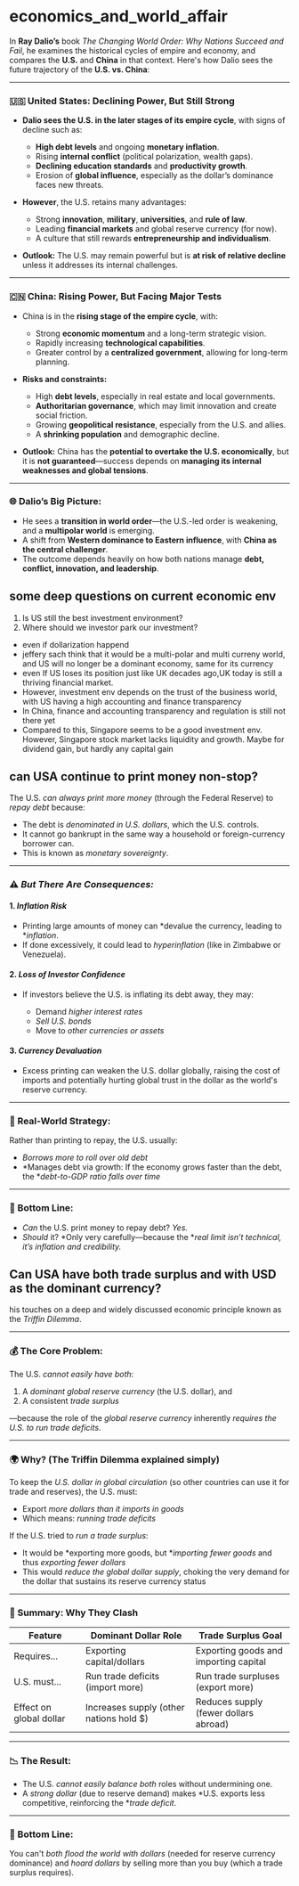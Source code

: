 # economics_and_world_affair

In **Ray Dalio’s** book *The Changing World Order: Why Nations Succeed and Fail*, he examines the historical cycles of empire and economy, and compares the **U.S.** and **China** in that context. Here's how Dalio sees the future trajectory of the **U.S. vs. China**:

---

### 🇺🇸 **United States: Declining Power, But Still Strong**

* **Dalio sees the U.S. in the later stages of its empire cycle**, with signs of decline such as:

  * **High debt levels** and ongoing **monetary inflation**.
  * Rising **internal conflict** (political polarization, wealth gaps).
  * **Declining education standards** and **productivity growth**.
  * Erosion of **global influence**, especially as the dollar’s dominance faces new threats.

* **However**, the U.S. retains many advantages:

  * Strong **innovation**, **military**, **universities**, and **rule of law**.
  * Leading **financial markets** and global reserve currency (for now).
  * A culture that still rewards **entrepreneurship and individualism**.

* **Outlook:** The U.S. may remain powerful but is **at risk of relative decline** unless it addresses its internal challenges.

---

### 🇨🇳 **China: Rising Power, But Facing Major Tests**

* China is in the **rising stage of the empire cycle**, with:

  * Strong **economic momentum** and a long-term strategic vision.
  * Rapidly increasing **technological capabilities**.
  * Greater control by a **centralized government**, allowing for long-term planning.

* **Risks and constraints:**

  * High **debt levels**, especially in real estate and local governments.
  * **Authoritarian governance**, which may limit innovation and create social friction.
  * Growing **geopolitical resistance**, especially from the U.S. and allies.
  * A **shrinking population** and demographic decline.

* **Outlook:** China has the **potential to overtake the U.S. economically**, but it is **not guaranteed**—success depends on **managing its internal weaknesses and global tensions**.

---

### 🌐 Dalio’s Big Picture:

* He sees a **transition in world order**—the U.S.-led order is weakening, and a **multipolar world** is emerging.
* A shift from **Western dominance to Eastern influence**, with **China as the central challenger**.
* The outcome depends heavily on how both nations manage **debt, conflict, innovation, and leadership**.



## some deep questions on current economic env
1. Is US still the best investment environment?
2. Where should we investor park our investment?
- even if dollarization happend
- jeffery sach think that it would be a multi-polar and multi curreny world, and US will no longer be a dominant economy, same for its currency
- even If US loses its position just like UK decades ago,UK today is still a thriving financial market.
- However, investment env depends on the trust of the business world, with US having a high accounting and finance transparency
- In China, finance and accounting transparency and regulation is still not there yet
- Compared to this, Singapore seems to be a good investment env. However, Singapore stock market lacks liquidity and growth. Maybe for dividend gain, but hardly any capital gain


## can USA continue to print money non-stop?
The U.S. *can always print more money* (through the Federal Reserve) to *repay debt* because:

* The debt is *denominated in U.S. dollars*, which the U.S. controls.
* It cannot go bankrupt in the same way a household or foreign-currency borrower can.
* This is known as *monetary sovereignty*.

---

### ⚠️ *But There Are Consequences:*

#### 1. *Inflation Risk*

* Printing large amounts of money can *devalue the currency, leading to **inflation*.
* If done excessively, it could lead to *hyperinflation* (like in Zimbabwe or Venezuela).

#### 2. *Loss of Investor Confidence*

* If investors believe the U.S. is inflating its debt away, they may:

  * Demand *higher interest rates*
  * *Sell U.S. bonds*
  * Move to *other currencies or assets*

#### 3. *Currency Devaluation*

* Excess printing can weaken the U.S. dollar globally, raising the cost of imports and potentially hurting global trust in the dollar as the world's reserve currency.

---

### 🧾 Real-World Strategy:

Rather than printing to repay, the U.S. usually:

* *Borrows more to roll over old debt*
* *Manages debt via growth: If the economy grows faster than the debt, the **debt-to-GDP ratio falls over time*

---

### 📌 Bottom Line:

* *Can* the U.S. print money to repay debt? *Yes.*
* *Should* it? *Only very carefully—because the **real limit isn’t technical, it’s inflation and credibility.*

## Can USA have both trade surplus and with USD as the dominant currency?

his touches on a deep and widely discussed economic principle known as the *Triffin Dilemma*.

---

### 💰 The Core Problem:

The U.S. *cannot easily have both*:

1. A *dominant global reserve currency* (the U.S. dollar), and
2. A consistent *trade surplus*

—because the role of the *global reserve currency* inherently *requires the U.S. to run trade deficits*.

---

### 🌍 Why? (The Triffin Dilemma explained simply)

To keep the *U.S. dollar in global circulation* (so other countries can use it for trade and reserves), the U.S. must:

* Export *more dollars than it imports in goods*
* Which means: *running trade deficits*

If the U.S. tried to *run a trade surplus*:

* It would be *exporting more goods, but **importing fewer goods* and thus *exporting fewer dollars*
* This would *reduce the global dollar supply*, choking the very demand for the dollar that sustains its reserve currency status

---

### 🧾 Summary: Why They Clash

| Feature                 | Dominant Dollar Role                     | Trade Surplus Goal                    |
| ----------------------- | ---------------------------------------- | ------------------------------------- |
| Requires...             | Exporting capital/dollars                | Exporting goods and importing capital |
| U.S. must...            | Run trade deficits (import more)         | Run trade surpluses (export more)     |
| Effect on global dollar | Increases supply (other nations hold \$) | Reduces supply (fewer dollars abroad) |

---

### 📉 The Result:

* The U.S. *cannot easily balance both* roles without undermining one.
* A *strong dollar* (due to reserve demand) makes *U.S. exports less competitive, reinforcing the **trade deficit*.

---

### 🧠 Bottom Line:

You can't *both flood the world with dollars* (needed for reserve currency dominance) and *hoard dollars* by selling more than you buy (which a trade surplus requires).
